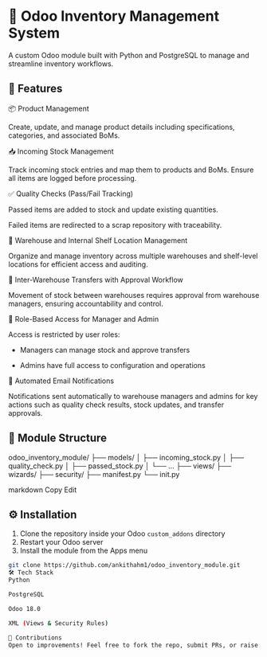 # 🧾 Odoo Inventory Management System

A custom Odoo module built with Python and PostgreSQL to manage and streamline inventory workflows.

## 🚀 Features

📦 Product Management

Create, update, and manage product details including specifications, categories, and associated BoMs.

📥 Incoming Stock Management

Track incoming stock entries and map them to products and BoMs. Ensure all items are logged before processing.

✅ Quality Checks (Pass/Fail Tracking)

Passed items are added to stock and update existing quantities.

Failed items are redirected to a scrap repository with traceability.

🏢 Warehouse and Internal Shelf Location Management

Organize and manage inventory across multiple warehouses and shelf-level locations for efficient access and auditing.

🔄 Inter-Warehouse Transfers with Approval Workflow

Movement of stock between warehouses requires approval from warehouse managers, ensuring accountability and control.

🔐 Role-Based Access for Manager and Admin

Access is restricted by user roles:

- Managers can manage stock and approve transfers

- Admins have full access to configuration and operations

📧 Automated Email Notifications

Notifications sent automatically to warehouse managers and admins for key actions such as quality check results, stock updates, and transfer approvals.

## 📂 Module Structure

odoo_inventory_module/
├── models/
│ ├── incoming_stock.py
│ ├── quality_check.py
│ ├── passed_stock.py
│ └── ...
├── views/
├── wizards/
├── security/
├── manifest.py
└── init.py

markdown
Copy
Edit

## ⚙️ Installation

1. Clone the repository inside your Odoo `custom_addons` directory
2. Restart your Odoo server
3. Install the module from the Apps menu

```bash
git clone https://github.com/ankithahm1/odoo_inventory_module.git
🛠️ Tech Stack
Python

PostgreSQL

Odoo 18.0

XML (Views & Security Rules)

🤝 Contributions
Open to improvements! Feel free to fork the repo, submit PRs, or raise issues.
